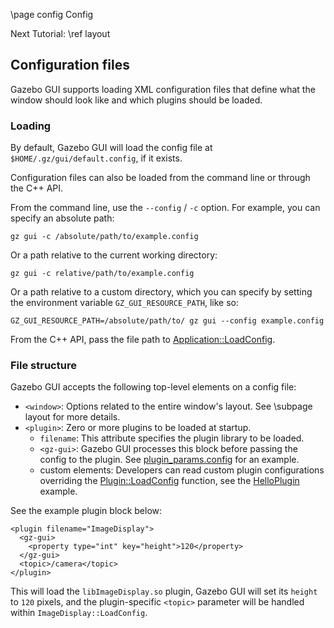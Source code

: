 \page config Config

Next Tutorial: \ref layout

## Configuration files

Gazebo GUI supports loading XML configuration files that define what
the window should look like and which plugins should be loaded.

### Loading

By default, Gazebo GUI will load the config file at
`$HOME/.gz/gui/default.config`, if it exists.

Configuration files can also be loaded from the command line or through the
C++ API.

From the command line, use the `--config` / `-c` option.
For example, you can specify an absolute path:

`gz gui -c /absolute/path/to/example.config`

Or a path relative to the current working directory:

`gz gui -c relative/path/to/example.config`

Or a path relative to a custom directory, which you can specify by setting the
environment variable `GZ_GUI_RESOURCE_PATH`, like so:

`GZ_GUI_RESOURCE_PATH=/absolute/path/to/ gz gui --config example.config`

From the C++ API, pass the file path to
[Application::LoadConfig](https://gazebosim.org/api/gui/6.0/classignition_1_1gui_1_1Application.html#a03c4c3a1b1e58cc4bff05658f21fff17).

### File structure

Gazebo GUI accepts the following top-level elements on a config file:

* `<window>`: Options related to the entire window's layout.
  See \subpage layout for more details.
* `<plugin>`: Zero or more plugins to be loaded at startup.
    * `filename`: This attribute specifies the plugin library to be loaded.
    * `<gz-gui>`: Gazebo GUI processes this block before passing the
      config to the plugin. See
      [plugin_params.config](https://github.com/gazebosim/gz-gui/blob/main/examples/config/plugin_params.config)
      for an example.
    * custom elements: Developers can read custom plugin configurations overriding the
      [Plugin::LoadConfig](https://gazebosim.org/api/gui/6.0/classignition_1_1gui_1_1Plugin.html#a720646.0af4cd247b994b905559fd4ee)
      function, see the
      [HelloPlugin](https://github.com/gazebosim/gz-gui/blob/main/examples/plugin/hello_plugin/HelloPlugin.cc)
      example.

See the example plugin block below:

    <plugin filename="ImageDisplay">
      <gz-gui>
        <property type="int" key="height">120</property>
      </gz-gui>
      <topic>/camera</topic>
    </plugin>

This will load the `libImageDisplay.so` plugin, Gazebo GUI will set its
`height` to `120` pixels, and the plugin-specific `<topic>` parameter will be
handled within `ImageDisplay::LoadConfig`.
